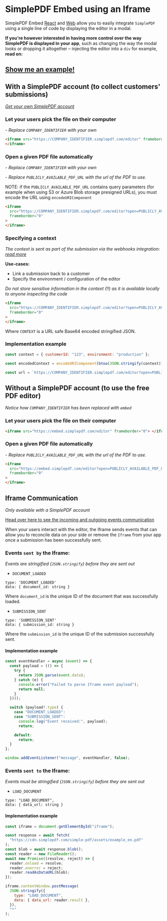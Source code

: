 # SimplePDF Embed using an Iframe

SimplePDF Embed [React](../react/README.md) and [Web](../web/README.md) allow you to easily integrate `SimplePDF` using a single line of code by displaying the editor in a modal.

**If you're however interested in having more control over the way SimplePDF is displayed in your app**, such as changing the way the modal looks or dropping it altogether – injecting the editor into a `div` for example, **read on:**

## [Show me an example!](https://replit.com/@bendersej/Simple-PDF-Embed-Iframe)

## With a SimplePDF account (to collect customers' submissions)

_[Get your own SimplePDF account](https://simplepdf.com/pricing)_

### Let your users pick the file on their computer

_- Replace `COMPANY_IDENTIFIER` with your own_

```html
<iframe src="https://COMPANY_IDENTIFIER.simplepdf.com/editor" frameborder="0">
</iframe>
```

### Open a given PDF file automatically

_- Replace `COMPANY_IDENTIFIER` with your own_

_- Replace `PUBLICLY_AVAILABLE_PDF_URL` with the url of the PDF to use._

NOTE: if the `PUBLICLY_AVAILABLE_PDF_URL` contains query parameters (for example when using S3 or Azure Blob storage presigned URLs), you must encode the URL using `encodeURIComponent`

```html
<iframe
  src="https://COMPANY_IDENTIFIER.simplepdf.com/editor?open=PUBLICLY_AVAILABLE_PDF_URL"
  frameborder="0"
>
</iframe>
```

### Specifying a context

_The context is sent as part of the submission via the webhooks integration: [read more](https://simplepdf.com/help/how-to/configure-webhooks-pdf-form-submissions#events)_

**Use-cases:**

- Link a submission back to a customer
- Specify the environment / configuration of the editor

_Do not store sensitive information in the context (!!) as it is available locally to anyone inspecting the code_

```html
<iframe
  src="https://COMPANY_IDENTIFIER.simplepdf.com/editor?open=PUBLICLY_AVAILABLE_PDF_URL&context=CONTEXT"
  frameborder="0"
>
</iframe>
```

Where `CONTEXT` is a URL safe Base64 encoded stringified JSON.

### Implementation example

```javascript
const context = { customerId: "123", environment: "production" };

const encodedContext = encodeURIComponent(btoa(JSON.stringify(context)));

const url = `https://COMPANY_IDENTIFIER.simplepdf.com/editor?open=PUBLICLY_AVAILABLE_PDF_URL&context=${encodedContext}`;
```

## Without a SimplePDF account (to use the free PDF editor)

_Notice how `COMPANY_IDENTIFIER` has been replaced with `embed`_

### Let your users pick the file on their computer

```html
<iframe src="https://embed.simplepdf.com/editor" frameborder="0"> </iframe>
```

### Open a given PDF file automatically

_- Replace `PUBLICLY_AVAILABLE_PDF_URL` with the url of the PDF to use._

```html
<iframe
  src="https://embed.simplepdf.com/editor?open=PUBLICLY_AVAILABLE_PDF_URL"
  frameborder="0"
>
</iframe>
```

## Iframe Communication

_Only available with a SimplePDF account_

[Head over here to see the incoming and outgoing events communication](../examples/with-iframe/index.html)

When your users interact with the editor, the Iframe sends events that can allow you to reconcile data on your side or remove the `Iframe` from your app once a submission has been successfully sent.

### Events `sent by` the Iframe:

_Events are stringified (`JSON.stringify`) before they are sent out_

- `DOCUMENT_LOADED`

```
type: 'DOCUMENT_LOADED'
data: { document_id: string }
```

Where `document_id` is the unique ID of the document that was successfully loaded.

- `SUBMISSION_SENT`

```
type: 'SUBMISSION_SENT'
data: { submission_id: string }
```

Where the `submission_id` is the unique ID of the submission successfully sent.

#### Implementation example

```javascript
const eventHandler = async (event) => {
  const payload = (() => {
    try {
      return JSON.parse(event.data);
    } catch (e) {
      console.error("Failed to parse Iframe event payload");
      return null;
    }
  })();

  switch (payload?.type) {
    case "DOCUMENT_LOADED":
    case "SUBMISSION_SENT":
      console.log("Event received:", payload);
      return;

    default:
      return;
  }
};

window.addEventListener("message", eventHandler, false);
```

### Events `sent to` the Iframe:

_Events must be stringified (`JSON.stringify`) before they are sent out_

- `LOAD_DOCUMENT`

```
type: "LOAD_DOCUMENT",
data: { data_url: string }
```

#### Implementation example

```javascript
const iframe = document.getElementById("iframe");

const response = await fetch(
  "https://cdn.simplepdf.com/simple-pdf/assets/example_en.pdf"
);
const blob = await response.blob();
const reader = new FileReader();
await new Promise((resolve, reject) => {
  reader.onload = resolve;
  reader.onerror = reject;
  reader.readAsDataURL(blob);
});

iframe.contentWindow.postMessage(
  JSON.stringify({
    type: "LOAD_DOCUMENT",
    data: { data_url: reader.result },
  }),
  "*"
);
```
